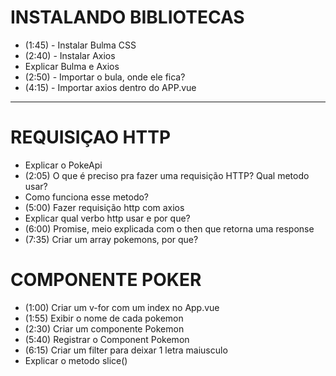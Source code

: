 # INSTALANDO BIBLIOTECAS
* (1:45) - Instalar Bulma CSS
* (2:40) - Instalar Axios
* Explicar Bulma e Axios
* (2:50) - Importar o bula, onde ele fica?
* (4:15) - Importar axios dentro do APP.vue
 
<hr>

# REQUISIÇAO HTTP
* Explicar o PokeApi
* (2:05) O que é preciso pra fazer uma requisição HTTP? Qual metodo usar?
* Como funciona esse metodo?
* (5:00) Fazer requisição http com axios
* Explicar qual verbo http usar e por que?
* (6:00) Promise, meio explicada com o then que retorna uma response
* (7:35) Criar um array pokemons, por que?

# COMPONENTE POKER
* (1:00) Criar um v-for com um index no App.vue
* (1:55) Exibir o nome de cada pokemon
* (2:30) Criar um componente Pokemon
* (5:40) Registrar o Component Pokemon
* (6:15) Criar um filter para deixar 1 letra maiusculo
* Explicar o metodo slice()